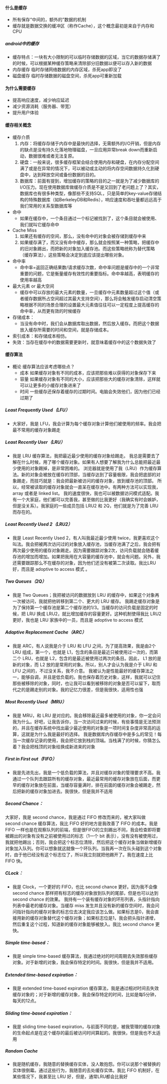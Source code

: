 #### 什么是缓存
* 所有保存“中间的，额外的”数据的机制
* 缓存就是数据交换的缓冲区（称作Cache），这个概念最初是来自于内存和CPU
##### android中的缓存
* 缓存特点：一块有大小限制的可以临时存储数据的区域，当它的数据存储满了的时候，可以根据某种缓存策略来清除部分旧数据以便可以存入新的数据
* 内存缓存 临时存储网络数据的内存区域，杀死app即没了
* 磁盘缓存 临时存储数据的磁盘空间，杀死app可重新加载

#### 为什么需要缓存
* 提高响应速度，减少响应延迟
* 减少资源消耗（服务器、带宽）
* 提升用户体验

#### 缓存相关概念
* 缓存介质
    1. 内存：将缓存存储于内存中是最快的选择，无需额外的I/O开销，但是内存的缺点是没有持久化落地物理磁盘，一旦应用异常break down而重新启动，数据很难或者无法复原。
    2. 硬盘：一般来说，很多缓存框架会结合使用内存和硬盘，在内存分配空间满了或是在异常的情况下，可以被动或主动的将内存空间数据持久化到硬盘中，达到释放空间或备份数据的目的。
    3. 数据库：前面有提到，增加缓存的策略的目的之一就是为了减少数据库的I/O压力。现在使用数据库做缓存介质是不是又回到了老问题上了？其实，数据库也有很多种类型，像那些不支持SQL，只是简单的key-value存储结构的特殊数据库（如BerkeleyDB和Redis），响应速度和吞吐量都远远高于我们常用的关系型数据库等
* 命中
  * 如果在缓存中，一个条目通过一个标记被找到了，这个条目就会被使用、我们就叫它缓存命中
* Cache Miss
    1. 如果还有缓存的空间，那么，没有命中的对象会被存储到缓存中来
    2. 如果缓存满了，而又没有命中缓存，那么就会按照某一种策略，把缓存中的旧对象踢出，而把新的对象加入缓存池。而这些策略统称为替代策略（缓存算法），这些策略会决定到底应该提出哪些对象。
* 命中率
    * 命中率=返回正确结果数/请求缓存次数，命中率问题是缓存中的一个非常重要的问题，它是衡量缓存有效性的重要指标。命中率越高，表明缓存的使用率越高
* 最大元素 or 最大空间
    * 缓存中可以存放的最大元素的数量，一旦缓存中元素数量超过这个值（或者缓存数据所占空间超过其最大支持空间），那么将会触发缓存启动清空策略根据不同的场景合理的设置最大元素值往往可以一定程度上提高缓存的命中率，从而更有效的时候缓存
* 存储成本：
    * 当没有命中时，我们会从数据库取出数据，然后放入缓存。而把这个数据放入缓存所需要的时间和空间，就是存储成本。
* 索引成本：和存储成本相仿。
* 失效：当存在缓存中的数据需要更新时，就意味着缓存中的这个数据失效了

#### 缓存算法
* 概论 缓存算法应该考虑哪些点？
    * 成本 如果缓存对象有不同的成本，应该把那些难以获得的对象保存下来
    * 容量 如果缓存对象有不同的大小，应该把那些大的缓存对象清除，这样就可以让更多的小缓存对象进来了
    * 时间 一些缓存还保存着缓存的过期时间。电脑会失效他们，因为他们已经过期了
##### Least Frequently Used（LFU）
* 大家好，我是 LFU，我会计算为每个缓存对象计算他们被使用的频率。我会把最不常用的缓存对象踢走
##### Least Recently User（LRU）
* 我是 LRU 缓存算法，我把最近最少使用的缓存对象给踢走。
我总是需要去了解在什么时候，用了哪个缓存对象。如果有人想要了解我为什么总能把最近最少使用的对象踢掉，是非常困难的。
浏览器就是使用了我（LRU）作为缓存算法。新的对象会被放在缓存的顶部，当缓存达到了容量极限，我会把底部的对象踢走，而技巧就是：我会把最新被访问的缓存对象，放到缓存池的顶部。
所以，经常被读取的缓存对象就会一直呆在缓存池中。有两种方法可以实现我，array 或者是 linked list。
我的速度很快，我也可以被数据访问模式适配。我有一个大家庭，他们都可以完善我，甚至做的比我更好（我确实有时会嫉妒，但是没关系）。我家庭的一些成员包括 LRU2 和 2Q，他们就是为了完善 LRU 而存在的。
##### Least Recently Used 2（LRU2）
* 我是 Least Recently Used 2，有人叫我最近最少使用 twice，我更喜欢这个叫法。我会把被两次访问过的对象放入缓存池，当缓存池满了之后，我会把有两次最少使用的缓存对象踢走。因为需要跟踪对象2次，访问负载就会随着缓存池的增加而增加。如果把我用在大容量的缓存池中，就会有问题。另外，我还需要跟踪那么不在缓存的对象，因为他们还没有被第二次读取。我比LRU好，而且是 adoptive to access 模式 。
##### Two Queues（2Q）
* 我是 Two Queues；我把被访问的数据放到 LRU 的缓存中，如果这个对象再一次被访问，我就把他转移到第二个、更大的 LRU 缓存。
我踢走缓存对象是为了保持第一个缓存池是第二个缓存池的1/3。当缓存的访问负载是固定的时候，把 LRU 换成 LRU2，就比增加缓存的容量更好。这种机制使得我比 LRU2 更好，我也是 LRU 家族中的一员，而且是 adoptive to access 模式
##### Adaptive Replacement Cache（ARC）
* 我是 ARC，有人说我是介于 LRU 和 LFU 之间，为了提高效果，我是由2个 LRU 组成，第一个，也就是 L1，包含的条目是最近只被使用过一次的，而第二个 LRU，也就是 L2，包含的是最近被使用过两次的条目。因此， L1 放的是新的对象，而 L2 放的是常用的对象。所以，别人才会认为我是介于 LRU 和 LFU 之间的，不过没关系，我不介意。
  我被认为是性能最好的缓存算法之一，能够自调，并且是低负载的。我也保存着历史对象，这样，我就可以记住那些被移除的对象，同时，也让我可以看到被移除的对象是否可以留下，取而代之的是踢走别的对象。我的记忆力很差，但是我很快，适用性也强
##### Most Recently Used（MRU）
* 我是 MRU，和 LRU 是对应的。我会移除最近最多被使用的对象，你一定会问我为什么。好吧，让我告诉你，当一次访问过来的时候，有些事情是无法预测的，并且在缓存系统中找出最少最近使用的对象是一项时间复杂度非常高的运算，这就是为什么我是最好的选择。
  我是数据库内存缓存中是多么的常见！每当一次缓存记录的使用，我会把它放到栈的顶端。当栈满了的时候，你猜怎么着？我会把栈顶的对象给换成新进来的对象
##### First in First out（FIFO）
* 我是先进先出，我是一个低负载的算法，并且对缓存对象的管理要求不高。我通过一个队列去跟踪所有的缓存对象，最近最常用的缓存对象放在后面，而更早的缓存对象放在前面，当缓存容量满时，排在前面的缓存对象会被踢走，然后把新的缓存对象加进去。我很快，但是我并不适用
##### Second Chance：
大家好，我是 second chance，我是通过 FIFO 修改而来的，被大家叫做 second chance 缓存算法，我比 FIFO 好的地方是我改善了 FIFO 的成本。我是 FIFO 一样也是在观察队列的前端，但是很FIFO的立刻踢出不同，我会检查即将要被踢出的对象有没有之前被使用过的标志（1一个 bit 表示），没有没有被使用过，我就把他踢出；否则，我会把这个标志位清除，然后把这个缓存对象当做新增缓存对象加入队列。你可以想象就这就像一个环队列。当我再一次在队头碰到这个对象时，由于他已经没有这个标志位了，所以我立刻就把他踢开了。我在速度上比 FIFO 快。
##### CLock：
* 我是 Clock，一个更好的 FIFO，也比 second chance 更好。因为我不会像 second chance 那样把有标志的缓存对象放到队列的尾部，但是也可以达到 second chance 的效果。
我持有一个装有缓存对象的环形列表，头指针指向列表中最老的缓存对象。当缓存 miss 发生并且没有新的缓存空间时，我会问问指针指向的缓存对象的标志位去决定我应该怎么做。如果标志是0，我会直接用新的缓存对象替代这个缓存对象；如果标志位是1，我会把头指针递增，然后重复这个过程，知道新的缓存对象能够被放入。我比 second chance 更快。
##### Simple time-based：
* 我是 simple time-based 缓存算法，我通过绝对的时间周期去失效那些缓存对象。对于新增的对象，我会保存特定的时间。我很快，但是我并不适用。
##### Extended time-based expiration：
* 我是 extended time-based expiration 缓存算法，我是通过相对时间去失效缓存对象的；对于新增的缓存对象，我会保存特定的时间，比如是每5分钟，每天的12点。
##### Sliding time-based expiration：
* 我是 sliding time-based expiration，与前面不同的是，被我管理的缓存对象的生命起点是在这个缓存的最后被访问时间算起的。我很快，但是我也不太适用
##### Random Cache
* 我是随机缓存，我随意的替换缓存实体，没人敢抱怨。你可以说那个被替换的实体很倒霉。通过这些行为，我随意的去处缓存实体。我比 FIFO 机制好，在某些情况下，我甚至比 LRU 好，但是，通常LRU都会比我好






























































